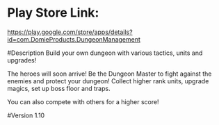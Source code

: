 Play Store Link:
===
https://play.google.com/store/apps/details?id=com.DomieProducts.DungeonManagement

#Description
Build your own dungeon with various tactics, units and upgrades!

The heroes will soon arrive!
Be the Dungeon Master to fight against the enemies and protect your dungeon!
Collect higher rank units, upgrade magics, set up boss floor and traps.

You can also compete with others for a higher score!

#Version
1.10
